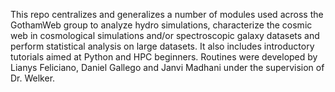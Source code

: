 This repo centralizes and generalizes a number of modules used across the GothamWeb group to analyze hydro simulations, characterize the cosmic web in cosmological 
simulations and/or spectroscopic galaxy datasets and perform statistical analysis on large datasets. It also includes introductory tutorials aimed at Python and HPC beginners.
Routines were developed by Lianys Feliciano, Daniel Gallego and Janvi Madhani under the supervision of Dr. Welker.
